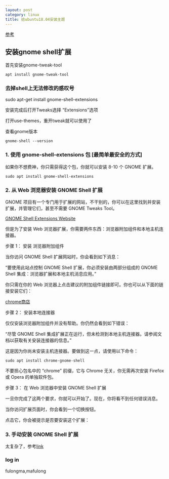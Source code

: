 ```yaml
---
layout: post
category: linux
title: 给ubuntu18.04安装主题
---
```


[参考](https://linux.cn/article-9447-1.html#3_2189)

## 安装gnome shell扩展

首先安装gnome-tweak-tool

	apt install gnome-tweak-tool

### 去掉shell上无法修改的感叹号
sudo apt-get install gnome-shell-extensions

安装完成后打开Tweaks选择 “Extensions”选项

打开use-themes，重开tweak就可以使用了

查看gnome版本

```
gnome-shell --version

```

### 1. 使用 gnome-shell-extensions 包 [最简单最安全的方式]
如果你不想费神，你只需获得这个包，你就可以安装 8-10 个 GNOME 扩展。
```
sudo apt install gnome-shell-extensions
```


### 2. 从 Web 浏览器安装 GNOME Shell 扩展
GNOME 项目有一个专门用于扩展的网站，不干别的，你可以在这里找到并安装扩展，并管理它们，甚至不需要 GNOME Tweaks Tool。


[GNOME Shell Extensions Website](https://extensions.gnome.org/)

但是为了安装 Web 浏览器扩展，你需要两件东西：浏览器附加组件和本地主机连接器。

步骤 1： 安装 浏览器附加组件

当你访问 GNOME Shell 扩展网站时，你会看到如下消息：

“要使用此站点控制 GNOME Shell 扩展，你必须安装由两部分组成的 GNOME Shell 集成：浏览器扩展和本地主机消息应用。”

你只需在你的 Web 浏览器上点击建议的附加组件链接即可。你也可以从下面的链接安装它们：

[chrome商店](https://chrome.google.com/webstore/detail/gnome-shell-integration/gphhapmejobijbbhgpjhcjognlahblep)

步骤 2： 安装本地连接器

仅仅安装浏览器附加组件并没有帮助。你仍然会看到如下错误：

“尽管 GNOME Shell 集成扩展正在运行，但未检测到本地主机连接器。请参阅文档以获取有关安装连接器的信息。”

这是因为你尚未安装主机连接器。要做到这一点，请使用以下命令：

	sudo apt install chrome-gnome-shell

不要担心包名中的 “chrome” 前缀，它与 Chrome 无关，你无需再次安装 Firefox 或 Opera 的单独软件包。

步骤 3： 在 Web 浏览器中安装 GNOME Shell 扩展

一旦你完成了这两个要求，你就可以开始了。现在，你将看不到任何错误消息。

当你访问扩展页面时，你会看到一个切换按钮。

点击它，你会被提示是否要安装这个扩展：

### 3. 手动安装 GNOME Shell 扩展
太复杂了，参考[link](https://linux.cn/article-9447-1.html#3_2189)

### log in

fulongma,mafulong


